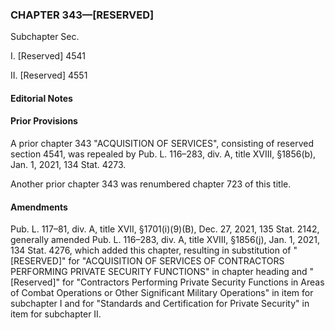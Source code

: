 ### **CHAPTER 343—[RESERVED]** ###

Subchapter Sec.

I. [Reserved] 4541

II. [Reserved] 4551

#### **Editorial Notes** ####

#### Prior Provisions ####

A prior chapter 343 "ACQUISITION OF SERVICES", consisting of reserved section 4541, was repealed by Pub. L. 116–283, div. A, title XVIII, §1856(b), Jan. 1, 2021, 134 Stat. 4273.

Another prior chapter 343 was renumbered chapter 723 of this title.

#### Amendments ####

Pub. L. 117–81, div. A, title XVII, §1701(i)(9)(B), Dec. 27, 2021, 135 Stat. 2142, generally amended Pub. L. 116–283, div. A, title XVIII, §1856(j), Jan. 1, 2021, 134 Stat. 4276, which added this chapter, resulting in substitution of "[RESERVED]" for "ACQUISITION OF SERVICES OF CONTRACTORS PERFORMING PRIVATE SECURITY FUNCTIONS" in chapter heading and "[Reserved]" for "Contractors Performing Private Security Functions in Areas of Combat Operations or Other Significant Military Operations" in item for subchapter I and for "Standards and Certification for Private Security" in item for subchapter II.